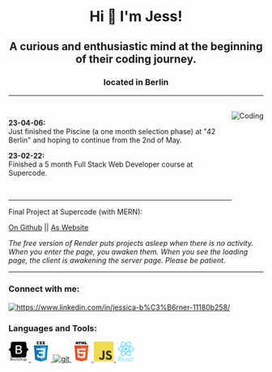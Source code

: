 <h1 align="center">Hi 👋 I'm Jess!</h1>
<h2 align="center">A curious and enthusiastic mind at the beginning of their coding journey.</h2>
<h3 align="center">located in Berlin</h3>

<hr>

<br>
<img align="right" alt="Coding" height="200" src="https://gifdb.com/images/high/cowboy-bebop-edward-balancing-fqfdbpndc783uduo.gif">
<p><b>23-04-06:</b><br> Just finished the Piscine (a one month selection phase) at "42 Berlin" and hoping to continue from the 2nd of May.</p>
<p><b>23-02-22:</b><br> Finished a 5 month Full Stack Web Developer course at Supercode.</p>


<br>
<hr>

<p>Final Project at Supercode (with MERN):</p>
<p><a href=https://github.com/YubiFuu/Finco>On Github</a>   ||   <a href="https://finco-client.onrender.com">As Website</a></p>
<p><i>The free version of Render puts projects asleep when there is no activity. When you enter the page, you awaken them. When you see the loading page, the client is awakening the server page. Please be patient.</i></p>

<hr>



<h3 align="left">Connect with me:</h3>
<p align="left">
<a href="https://www.linkedin.com/in/jessica-b%C3%B6rner-11180b258/" target="blank"><img align="center" src="https://raw.githubusercontent.com/rahuldkjain/github-profile-readme-generator/master/src/images/icons/Social/linked-in-alt.svg" alt="https://www.linkedin.com/in/jessica-b%C3%B6rner-11180b258/" height="30" width="40" /></a>
</p>

<h3 align="left">Languages and Tools:</h3>
<p align="left"> <a href="https://getbootstrap.com" target="_blank" rel="noreferrer"> <img src="https://raw.githubusercontent.com/devicons/devicon/master/icons/bootstrap/bootstrap-plain-wordmark.svg" alt="bootstrap" width="40" height="40"/> </a> <a href="https://www.w3schools.com/css/" target="_blank" rel="noreferrer"> <img src="https://raw.githubusercontent.com/devicons/devicon/master/icons/css3/css3-original-wordmark.svg" alt="css3" width="40" height="40"/> </a> <a href="https://git-scm.com/" target="_blank" rel="noreferrer"> <img src="https://www.vectorlogo.zone/logos/git-scm/git-scm-icon.svg" alt="git" width="40" height="40"/> </a> <a href="https://www.w3.org/html/" target="_blank" rel="noreferrer"> <img src="https://raw.githubusercontent.com/devicons/devicon/master/icons/html5/html5-original-wordmark.svg" alt="html5" width="40" height="40"/> </a> <a href="https://developer.mozilla.org/en-US/docs/Web/JavaScript" target="_blank" rel="noreferrer"> <img src="https://raw.githubusercontent.com/devicons/devicon/master/icons/javascript/javascript-original.svg" alt="javascript" width="40" height="40"/> </a> <a href="https://reactjs.org/" target="_blank" rel="noreferrer"> <img src="https://raw.githubusercontent.com/devicons/devicon/master/icons/react/react-original-wordmark.svg" alt="react" width="40" height="40"/> </a>  </p>
